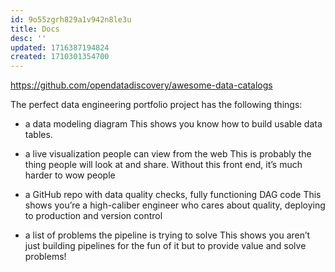 ```yaml
---
id: 9o55zgrh829a1v942n8le3u
title: Docs
desc: ''
updated: 1716387194824
created: 1710301354700
---
```

https://github.com/opendatadiscovery/awesome-data-catalogs


The perfect data engineering portfolio project has the following things: 

- a data modeling diagram 
This shows you know how to build usable data tables. 

- a live visualization people can view from the web 
This is probably the thing people will look at and share. Without this front end, it’s much harder to wow people 

- a GitHub repo with data quality checks, fully functioning DAG code 
This shows you’re a high-caliber engineer who cares about quality, deploying to production and version control 

- a list of problems the pipeline is trying to solve 
This shows you aren’t just building pipelines for the fun of it but to provide value and solve problems! 

